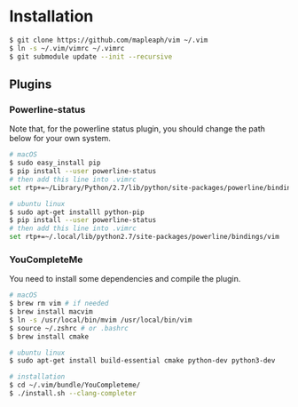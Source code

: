 # Installation
``` bash
$ git clone https://github.com/mapleaph/vim ~/.vim
$ ln -s ~/.vim/vimrc ~/.vimrc
$ git submodule update --init --recursive
```

## Plugins
### Powerline-status

Note that, for the powerline status plugin, you should change the path below for your own system.

``` bash
# macOS
$ sudo easy_install pip
$ pip install --user powerline-status
# then add this line into .vimrc
set rtp+=~/Library/Python/2.7/lib/python/site-packages/powerline/bindings/vim

# ubuntu linux
$ sudo apt-get installl python-pip
$ pip install --user powerline-status
# then add this line into .vimrc
set rtp+=~/.local/lib/python2.7/site-packages/powerline/bindings/vim
```

### YouCompleteMe

You need to install some dependencies and compile the plugin.

``` bash
# macOS
$ brew rm vim # if needed
$ brew install macvim
$ ln -s /usr/local/bin/mvim /usr/local/bin/vim
$ source ~/.zshrc # or .bashrc
$ brew install cmake

# ubuntu linux
$ sudo apt-get install build-essential cmake python-dev python3-dev

# installation
$ cd ~/.vim/bundle/YouCompleteme/
$ ./install.sh --clang-completer
```

